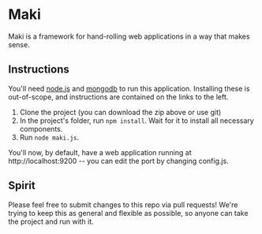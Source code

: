 Maki
==============

Maki is a framework for hand-rolling web applications in a way that makes sense.

## Instructions
You'll need [node.js](http://nodejs.org) and [mongodb](http://mongodb.org) to run this application.  Installing these is out-of-scope, and instructions are contained on the links to the left.

1. Clone the project (you can download the zip above or use git)
2. In the project's folder, run `npm install`.  Wait for it to install all necessary components.
3. Run `node maki.js`.

You'll now, by default, have a web application running at http://localhost:9200 -- you can edit the port by changing config.js.

## Spirit
Please feel free to submit changes to this repo via pull requests!  We're trying to keep this as general and flexible as possible, so anyone can take the project and run with it.
